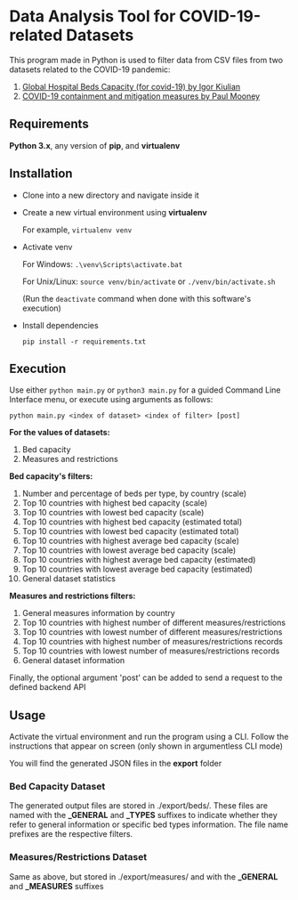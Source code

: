 # Data Analysis Tool for COVID-19-related Datasets

This program made in Python is used to filter data from CSV files from two datasets related to the COVID-19 pandemic:

1. [Global Hospital Beds Capacity (for covid-19) by Igor Kiulian](https://www.kaggle.com/ikiulian/global-hospital-beds-capacity-for-covid19)
2. [COVID-19 containment and mitigation measures by Paul Mooney](https://www.kaggle.com/paultimothymooney/covid19-containment-and-mitigation-measures)


## Requirements

**Python 3.x**, any version of **pip**, and **virtualenv**


## Installation

- Clone into a new directory and navigate inside it

- Create a new virtual environment using **virtualenv**

    For example, `virtualenv venv`

- Activate venv

    For Windows: `.\venv\Scripts\activate.bat`

    For Unix/Linux: `source venv/bin/activate` or `./venv/bin/activate.sh`

    (Run the `deactivate` command when done with this software's execution)

- Install dependencies

    `pip install -r requirements.txt`


## Execution

Use either  `python main.py`  or  `python3 main.py` for a guided Command Line Interface menu, or execute using arguments as follows:

`python main.py <index of dataset> <index of filter> [post]`

**For the values of datasets:**

1. Bed capacity
2. Measures and restrictions

**Bed capacity's filters:**

1. Number and percentage of beds per type, by country (scale)
2. Top 10 countries with highest bed capacity (scale)
3. Top 10 countries with lowest bed capacity (scale)
4. Top 10 countries with highest bed capacity (estimated total)    
5. Top 10 countries with lowest bed capacity (estimated total)
6. Top 10 countries with highest average bed capacity (scale)
7. Top 10 countries with lowest average bed capacity (scale)
8. Top 10 countries with highest average bed capacity (estimated)
9. Top 10 countries with lowest average bed capacity (estimated)
10. General dataset statistics

**Measures and restrictions filters:**

1. General measures information by country
2. Top 10 countries with highest number of different measures/restrictions
3. Top 10 countries with lowest number of different measures/restrictions
4. Top 10 countries with highest number of measures/restrictions records
5. Top 10 countries with lowest number of measures/restrictions records
6. General dataset information


Finally, the optional argument 'post' can be added to send a request to the defined backend API


## Usage

Activate the virtual environment and run the program using a CLI. Follow the instructions that appear on screen (only shown in argumentless CLI mode)

You will find the generated JSON files in the **export** folder

### Bed Capacity Dataset

The generated output files are stored in ./export/beds/. These files are named with the **_GENERAL** and **_TYPES** suffixes to indicate whether they refer to general information or specific bed types information. The file name prefixes are the respective filters.

### Measures/Restrictions Dataset

Same as above, but stored in ./export/measures/ and with the **_GENERAL** and **_MEASURES** suffixes
